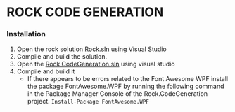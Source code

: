 ﻿# ROCK CODE GENERATION


### Installation
1. Open the rock solution [Rock.sln](../Rock.sln) using Visual Studio
2. Compile and build the solution.
3. Open the [Rock.CodeGeneration.sln](Rock.CodeGeneration.sln) using visual studio
4. Compile and build it
    - If there appears to be errors related to the Font Awesome WPF install the package FontAwesome.WPF by running the following command in the Package Manager Console of the Rock.CodeGeneration project.
    ` Install-Package FontAwesome.WPF `